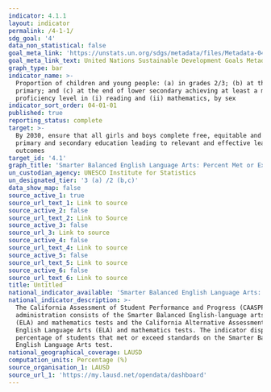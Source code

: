 ```yaml
---
indicator: 4.1.1
layout: indicator
permalink: /4-1-1/
sdg_goal: '4'
data_non_statistical: false
goal_meta_link: 'https://unstats.un.org/sdgs/metadata/files/Metadata-04-01-01.pdf'
goal_meta_link_text: United Nations Sustainable Development Goals Metadata (PDF 4.0 MB)
graph_type: bar
indicator_name: >-
  Proportion of children and young people: (a) in grades 2/3; (b) at the end of
  primary; and (c) at the end of lower secondary achieving at least a minimum
  proficiency level in (i) reading and (ii) mathematics, by sex
indicator_sort_order: 04-01-01
published: true
reporting_status: complete
target: >-
  By 2030, ensure that all girls and boys complete free, equitable and quality
  primary and secondary education leading to relevant and effective learning
  outcomes
target_id: '4.1'
graph_title: 'Smarter Balanced English Language Arts: Percent Met or Exceeded Standards'
un_custodian_agency: UNESCO Institute for Statistics
un_designated_tier: '3 (a) /2 (b,c)'
data_show_map: false
source_active_1: true
source_url_text_1: Link to source
source_active_2: false
source_url_text_2: Link to Source
source_active_3: false
source_url_3: Link to source
source_active_4: false
source_url_text_4: Link to source
source_active_5: false
source_url_text_5: Link to source
source_active_6: false
source_url_text_6: Link to source
title: Untitled
national_indicator_available: 'Smarter Balanced English Language Arts: Percent Met or Exceeded Standards'
national_indicator_description: >-
  The California Assessment of Student Performance and Progress (CAASPP)
  administration consists of the Smarter Balanced English-language arts/literacy
  (ELA) and mathematics tests and the California Alternative Assessment (CAA)
  English Language Arts (ELA) and mathematics tests. The indicator displays the
  percentage of students that met or exceed standards on the Smarter Balanced
  English Language Arts test.
national_geographical_coverage: LAUSD
computation_units: Percentage (%)
source_organisation_1: LAUSD
source_url_1: 'https://my.lausd.net/opendata/dashboard'
---
```

